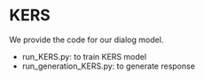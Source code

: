 # KERS

We provide the code for our dialog model.
* run_KERS.py:
    to train KERS model
* run_generation_KERS.py:
    to generate response

